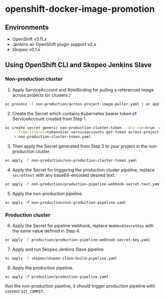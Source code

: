 # openshift-docker-image-promotion

## Environments
- OpenShift v3.11.x
- Jenkins w/ OpenShift plugin support v2.x
- Skopeo v0.1.x

## Using OpenShift CLI and Skopeo Jenkins Slave

### Non-production cluster
1. Apply ServiceAccount and RoleBinding for pulling a referenced image across projects (or clusters.)

```sh
oc process -f non-production/across-project-image-puller.yaml | oc apply -f -
```

2. Create the Secret which contains Kubernetes bearer token of ServiceAccount created from Step 1.

```sh
oc create secret generic non-production-cluster-token --dry-run=true -o yaml \
    --from-literal=token=$(oc serviceaccounts get-token across-project-image-puller) \
    > non-production-cluster-token.yaml
```

3. Then apply the Secret generated from Step 2 to your project in the non-production cluster.

```sh
oc apply -f non-production/non-production-cluster-token.yaml
```

4. Apply the Secret for triggering the production cluster pipeline, replace `secrettext` with any base64-encoded desired text.

```sh
oc apply -f non-production/production-pipeline-webhook-secret-text.yaml
```

5. Apply the non-production pipeline.

```
oc apply -f non-production/non-production-pipeline.yaml
```

### Production cluster
6. Apply the Secret for pipeline webhook, replace `WebHookSecretKey` with the same value defined in Step 4.

```sh
oc apply -f production/production-pipeline-webhook-secret-key.yaml
```

7. Apply and run Skopeo Jenkins Slave pipeline

```sh
oc apply -f skopeo/skopeo-slave-build-pipeline.yaml
```

8. Apply the production pipeline.

```
oc apply -f production/production-pipeline.yaml
```

Run the non-production pipeline, it should trigger production pipeline with correct `GIT_COMMIT`.